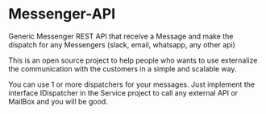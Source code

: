 # Messenger-API
Generic Messenger REST API that receive a Message and make the dispatch for any Messengers (slack, email, whatsapp, any other api)

This is an open source project to help people who wants to use externalize the communication with the customers in a simple and scalable way.

You can use 1 or more dispatchers for your messages. Just implement the interface IDispatcher in the Service project to call any external API or MailBox and you will be good.
